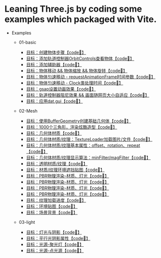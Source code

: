 # Leaning Three.js by coding some examples which packaged with Vite.
- Examples
  - 01-basic
    - [目标：创建物体步骤](https://mcc1999.github.io/learning-threejs/src/pages/01-basic_01-main.html)[【code🔗】](src/examples/01-basic/01-main.ts)
    - [目标：添加轨道控制器OrbitControls查看物体](https://mcc1999.github.io/learning-threejs/src/pages/01-basic_02-main.html)[【code🔗】](src/examples/01-basic/02-main.ts)
    - [目标：添加辅助器](https://mcc1999.github.io/learning-threejs/src/pages/01-basic_03-main.html)[【code🔗】](src/examples/01-basic/03-main.ts)
    - [目标：物体移动 && 物体缩放 && 物体旋转](https://mcc1999.github.io/learning-threejs/src/pages/01-basic_04-main.html)[【code🔗】](src/examples/01-basic/04-main.ts)
    - [目标：物体匀速移动 - requestAnimationFrame时间参数](https://mcc1999.github.io/learning-threejs/src/pages/01-basic_05-main.html)[【code🔗】](src/examples/01-basic/05-main.ts)
    - [目标：物体匀速移动 - Clock类处理时间](https://mcc1999.github.io/learning-threejs/src/pages/01-basic_06-main.html)[【code🔗】](src/examples/01-basic/06-main.ts)
    - [目标：gsap设置动画效果](https://mcc1999.github.io/learning-threejs/src/pages/01-basic_07-main.html)[【code🔗】](src/examples/01-basic/07-main.ts)
    - [目标：轨道控制器阻尼效果 && 画面随网页大小自适应](https://mcc1999.github.io/learning-threejs/src/pages/01-basic_08-main.html)[【code🔗】](src/examples/01-basic/08-main.ts)
    - [目标：应用dat.gui](https://mcc1999.github.io/learning-threejs/src/pages/01-basic_09-main.html)[【code🔗】](src/examples/01-basic/09-main.ts)

  - 02-Mesh
    - [目标：使用BufferGeometry创建基础几何体](https://mcc1999.github.io/learning-threejs/src/pages/02-Mesh_01-main.html)[【code🔗】](src/examples/02-Mesh/01-main.ts)
    - [目标：1000个三角形，渲染炫酷造型](https://mcc1999.github.io/learning-threejs/src/pages/02-Mesh_02-main.html)[【code🔗】](src/examples/02-Mesh/02-main.ts)
    - [目标：几何体材质](https://mcc1999.github.io/learning-threejs/src/pages/02-Mesh_03-main.html)[【code🔗】](src/examples/02-Mesh/03-main.ts)
    - [目标：几何体材质/纹理：TextureLoader加载图片/文件](https://mcc1999.github.io/learning-threejs/src/pages/02-Mesh_04-main.html)[【code🔗】](src/examples/02-Mesh/04-main.ts)
    - [目标：几何体材质/纹理基本属性：offset、rotation、repeat](https://mcc1999.github.io/learning-threejs/src/pages/02-Mesh_05-main.html)[【code🔗】](src/examples/02-Mesh/05-main.ts)
    - [目标：几何体材质/纹理显示算法：minFilter/magFilter](https://mcc1999.github.io/learning-threejs/src/pages/02-Mesh_06-main.html)[【code🔗】](src/examples/02-Mesh/06-main.ts)
    - [目标：透明材质/纹理](https://mcc1999.github.io/learning-threejs/src/pages/02-Mesh_07-main.html)[【code🔗】](src/examples/02-Mesh/07-main.ts)
    - [目标：材质/纹理环境遮挡贴图](https://mcc1999.github.io/learning-threejs/src/pages/02-Mesh_08-main.html)[【code🔗】](src/examples/02-Mesh/08-main.ts)
    - [目标：PBR物理渲染-材质、灯光](https://mcc1999.github.io/learning-threejs/src/pages/02-Mesh_09-main.html)[【code🔗】](src/examples/02-Mesh/09-main.ts)
    - [目标：PBR物理渲染-材质、灯光](https://mcc1999.github.io/learning-threejs/src/pages/02-Mesh_10-main.html)[【code🔗】](src/examples/02-Mesh/10-main.ts)
    - [目标：PBR物理渲染-材质、灯光](https://mcc1999.github.io/learning-threejs/src/pages/02-Mesh_11-main.html)[【code🔗】](src/examples/02-Mesh/11-main.ts)
    - [目标：PBR物理渲染-材质、灯光](https://mcc1999.github.io/learning-threejs/src/pages/02-Mesh_12-main.html)[【code🔗】](src/examples/02-Mesh/12-main.ts)
    - [目标：纹理加载进度](https://mcc1999.github.io/learning-threejs/src/pages/02-Mesh_13-main.html)[【code🔗】](src/examples/02-Mesh/13-main.ts)
    - [目标：环境贴图](https://mcc1999.github.io/learning-threejs/src/pages/02-Mesh_14-main.html)[【code🔗】](src/examples/02-Mesh/14-main.ts)
    - [目标：场景背景](https://mcc1999.github.io/learning-threejs/src/pages/02-Mesh_15-main.html)[【code🔗】](src/examples/02-Mesh/15-main.ts)

  - 03-light
    - [目标：灯光与阴影](https://mcc1999.github.io/learning-threejs/src/pages/03-light_01-main.html)[【code🔗】](src/examples/03-light/01-main.ts)
    - [目标：平行光阴影属性](https://mcc1999.github.io/learning-threejs/src/pages/03-light_02-main.html)[【code🔗】](src/examples/03-light/02-main.ts)
    - [目标：光源-聚光灯](https://mcc1999.github.io/learning-threejs/src/pages/03-light_03-main.html)[【code🔗】](src/examples/03-light/03-main.ts)
    - [目标：光源-点光源](https://mcc1999.github.io/learning-threejs/src/pages/03-light_04-main.html)[【code🔗】](src/examples/03-light/04-main.ts)


